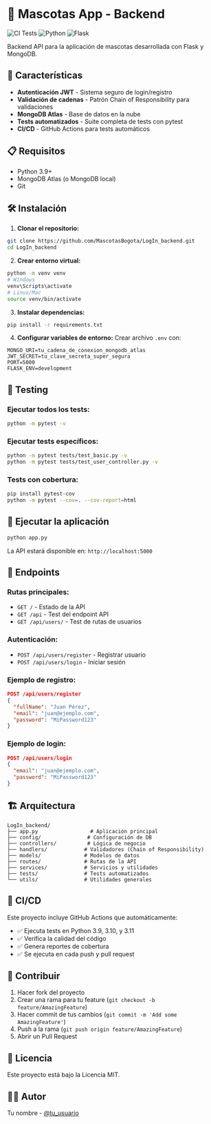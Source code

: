 # 🐾 Mascotas App - Backend

![CI Tests](https://github.com/MascotasBogota/LogIn_backend/workflows/CI%20Tests/badge.svg)
![Python](https://img.shields.io/badge/python-3.9%2B-blue.svg)
![Flask](https://img.shields.io/badge/flask-3.0.0-green.svg)

Backend API para la aplicación de mascotas desarrollada con Flask y MongoDB.

## 🚀 Características

- **Autenticación JWT** - Sistema seguro de login/registro
- **Validación de cadenas** - Patrón Chain of Responsibility para validaciones
- **MongoDB Atlas** - Base de datos en la nube
- **Tests automatizados** - Suite completa de tests con pytest
- **CI/CD** - GitHub Actions para tests automáticos

## 📋 Requisitos

- Python 3.9+
- MongoDB Atlas (o MongoDB local)
- Git

## 🛠️ Instalación

1. **Clonar el repositorio:**
```bash
git clone https://github.com/MascotasBogota/LogIn_backend.git
cd LogIn_backend
```

2. **Crear entorno virtual:**
```bash
python -m venv venv
# Windows
venv\Scripts\activate
# Linux/Mac
source venv/bin/activate
```

3. **Instalar dependencias:**
```bash
pip install -r requirements.txt
```

4. **Configurar variables de entorno:**
Crear archivo `.env` con:
```env
MONGO_URI=tu_cadena_de_conexion_mongodb_atlas
JWT_SECRET=tu_clave_secreta_super_segura
PORT=5000
FLASK_ENV=development
```

## 🧪 Testing

### Ejecutar todos los tests:
```bash
python -m pytest -v
```

### Ejecutar tests específicos:
```bash
python -m pytest tests/test_basic.py -v
python -m pytest tests/test_user_controller.py -v
```

### Tests con cobertura:
```bash
pip install pytest-cov
python -m pytest --cov=. --cov-report=html
```

## 🚀 Ejecutar la aplicación

```bash
python app.py
```

La API estará disponible en: `http://localhost:5000`

## 📡 Endpoints

### Rutas principales:
- `GET /` - Estado de la API
- `GET /api` - Test del endpoint API
- `GET /api/users/` - Test de rutas de usuarios

### Autenticación:
- `POST /api/users/register` - Registrar usuario
- `POST /api/users/login` - Iniciar sesión

### Ejemplo de registro:
```json
POST /api/users/register
{
  "fullName": "Juan Pérez",
  "email": "juan@ejemplo.com",
  "password": "MiPassword123"
}
```

### Ejemplo de login:
```json
POST /api/users/login
{
  "email": "juan@ejemplo.com",
  "password": "MiPassword123"
}
```

## 🏗️ Arquitectura

```
LogIn_backend/
├── app.py                 # Aplicación principal
├── config/               # Configuración de DB
├── controllers/          # Lógica de negocio
├── handlers/            # Validadores (Chain of Responsibility)
├── models/              # Modelos de datos
├── routes/              # Rutas de la API
├── services/            # Servicios y utilidades
├── tests/               # Tests automatizados
└── utils/               # Utilidades generales
```

## 🔄 CI/CD

Este proyecto incluye GitHub Actions que automáticamente:

- ✅ Ejecuta tests en Python 3.9, 3.10, y 3.11
- ✅ Verifica la calidad del código
- ✅ Genera reportes de cobertura
- ✅ Se ejecuta en cada push y pull request

## 🤝 Contribuir

1. Hacer fork del proyecto
2. Crear una rama para tu feature (`git checkout -b feature/AmazingFeature`)
3. Hacer commit de tus cambios (`git commit -m 'Add some AmazingFeature'`)
4. Push a la rama (`git push origin feature/AmazingFeature`)
5. Abrir un Pull Request

## 📝 Licencia

Este proyecto está bajo la Licencia MIT.

## 👨‍💻 Autor

Tu nombre - [@tu_usuario](https://github.com/tu_usuario)
